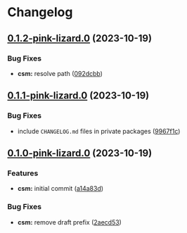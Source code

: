 # Changelog

## [0.1.2-pink-lizard.0](https://github.com/sanity-io/visual-editing/compare/csm-v0.1.1-pink-lizard.0...csm-v0.1.2-pink-lizard.0) (2023-10-19)


### Bug Fixes

* **csm:** resolve path ([092dcbb](https://github.com/sanity-io/visual-editing/commit/092dcbb132fe479cff759a18c5d144a137cc6e37))

## [0.1.1-pink-lizard.0](https://github.com/sanity-io/visual-editing/compare/csm-v0.1.0-pink-lizard.0...csm-v0.1.1-pink-lizard.0) (2023-10-19)


### Bug Fixes

* include `CHANGELOG.md` files in private packages ([9967f1c](https://github.com/sanity-io/visual-editing/commit/9967f1c8edca69737842e1807cf8f9e725fbcd07))

## [0.1.0-pink-lizard.0](https://github.com/sanity-io/visual-editing/compare/csm-v0.0.0-pink-lizard.0...csm-v0.1.0-pink-lizard.0) (2023-10-19)


### Features

* **csm:** initial commit ([a14a83d](https://github.com/sanity-io/visual-editing/commit/a14a83d9718094cb4293a29d3b2f45ed2dd5e825))


### Bug Fixes

* **csm:** remove draft prefix ([2aecd53](https://github.com/sanity-io/visual-editing/commit/2aecd53e1ac562382e4b6359296cf8bc882c9440))
